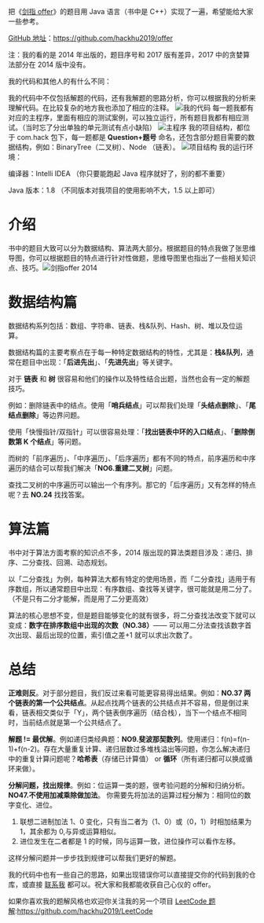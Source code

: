 把《[剑指 offer](https://book.douban.com/subject/25910559/)》的题目用 Java 语言（书中是 C++）实现了一遍，希望能给大家一些参考。

[GitHub 地址](https://github.com/hackhu2019/offer)：https://github.com/hackhu2019/offer

注：我的看的是 2014 年出版的，题目序号和 2017 版有差异，2017 中的贪婪算法部分在 2014 版中没有。

我的代码和其他人的有什么不同：

我的代码中不仅包括解题的代码，还有我解题的思路分析，你可以根据我的分析来理解代码。在比较复杂的地方我也添加了相应的注释。
![我的代码](https://img-blog.csdnimg.cn/20190815170937732.png)
每一题我都有对应的主程序，里面有相应的测试案例，可以独立运行，所有题目我都有相应测试。（当时忘了分出单独的单元测试有点小缺陷）
![主程序](https://img-blog.csdnimg.cn/20190815171220216.png)
我的项目结构，都位于 com.hack 包下，每一题都是 **Question+题号** 命名，还包含部分题目需要的数据结构，例如：BinaryTree（二叉树）、Node （链表）。
![项目结构](https://img-blog.csdnimg.cn/20190815171353773.png)
我的运行环境：

编译器：Intelli IDEA （你只要能跑起 Java 程序就好了，别的都不重要）

Java 版本：1.8  （不同版本对我项目的使用影响不大，1.5 以上即可）

# 介绍

书中的题目大致可以分为数据结构、算法两大部分。根据题目的特点我做了张思维导图，你可以根据题目的特点进行针对性做题，思维导图里也指出了一些相关知识点、技巧。![剑指offer 2014](https://github.com/hackhu2019/offer/blob/master/%E5%89%91%E6%8C%87%20offer%EF%BC%882014%20%E7%89%88%EF%BC%89.png)
# 数据结构篇
数据结构系列包括：数组、字符串、链表、栈&队列、Hash、树、堆以及位运算。

数据结构篇的主要考察点在于每一种特定数据结构的特性，尤其是：**栈&队列**，通常在题目中出现：「**后进先出**」、「**先进先出**」等关键字。

对于 **链表** 和 **树** 很容易和他们的操作以及特性结合出题，当然也会有一定的解题技巧。

例如：删除链表中的结点。使用「**哨兵结点**」可以帮我们处理「**头结点删除**」、「**尾结点删除**」等边界问题。

使用「快慢指针/双指针」可以很容易处理：「**找出链表中环的入口结点**」、「**删除倒数第 K 个结点**」等问题。

而树的「前序遍历」、「中序遍历」、「后序遍历」都有不同的特点，前序遍历和中序遍历的结合可以帮我们解决「**NO6.重建二叉树**」问题。

查找二叉树的中序遍历可以输出一个有序列。那它的「后序遍历」又有怎样的特点呢？去 **NO.24** 找找答案。

# 算法篇
书中对于算法方面考察的知识点不多，2014 版出现的算法类题目涉及：递归、排序、二分查找、回溯、动态规划。

以「二分查找」为例，每种算法大都有特定的使用场景，而「二分查找」适用于有序数组，所以通常题目中出现：有序数组、查找等关键字，很可能就是用二分了。（不是只有二分才能解，而是用了二分更高效）

算法的核心思想不变，但是题目能够变化的就有很多，将二分查找法改变下就可以变成：**数字在排序数组中出现的次数（NO.38）**—— 可以用二分法查找该数字首次出现、最后出现的位置，索引值之差+1 就可以求出次数了。

# 总结
**正难则反**。对于部分题目，我们反过来看可能更容易得出结果。例如：**NO.37 两个链表的第一个公共结点**。从起点找两个链表的公共结点并不容易，但是倒过来看，链表相交类似于「Y」，两个链表倒序遍历（结合栈），当下一个结点不相同时，当前结点就是第一个公共结点了。

**解题 != 最优解**。例如递归类经典题：**NO9.斐波那契数列**。使用递归：f(n)=f(n-1)+f(n-2)。存在大量重复计算、递归层数过多堆栈溢出等问题，你怎么解决递归中的重复计算问题呢？**哈希表**（存储已计算值） or **循环**（所有递归都可以换成循环来做）。

**分解问题，找出规律**。例如：位运算一类的题，很考验问题的分解和归纳分析。**NO47.不使用加减乘除做加法**。
你需要先将加法的运算过程分解为：相同位的数字变化、进位。
1. 联想二进制加法 1、0 变化，只有当二者为（1、0）或（0，1）时相加结果为 1，其余都为 0,与异或运算相似。
2. 进位发生在二者都是 1 的时候，同与运算一致，进位操作可以看作左移。

这样分解问题并一步步找到规律可以帮我们更好的解题。

我的代码中也有一些自己的思路，如果出现错误你可以直接提交你的代码到我的仓库，或直接 [联系我](https://www.zhihu.com/people/hu-hao-77-99/activities) 都可以。祝大家和我都能收获自己心仪的 offer。

如果你喜欢我的题解风格也欢迎你关注我的另一个项目 [LeetCode 题解](https://github.com/hackhu2019/LeetCode):https://github.com/hackhu2019/LeetCode